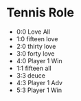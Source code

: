 # Tennis Role

* 0:0 Love All
* 1:0 fifteen love
* 2:0 thirty love
* 3:0 forty love
* 4:0 Player 1 Win
* 1:1 fifteen all
* 3:3 deuce
* 4:3 Player 1 Adv
* 5:3 Player 1 Win